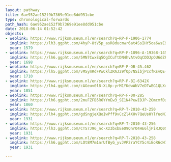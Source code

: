 ```yaml
---
layout: pathway
title: 6ae952ae152f9b7369e91ee8dd951cbe
type: chronological-forwards
path_hash: 6ae952ae152f9b7369e91ee8dd951cbe
date: 2018-06-14 01:52:42
objects:
- weblink: https://www.rijksmuseum.nl/en/search?q=RP-P-1906-1774
  imglink: https://lh3.ggpht.com/4hyP-8tV5p_asR8ducmwr6at4SsIHY5oa6wsE95pabrRDK7SbpO4SJWAqRjAzjsP25aCUl0ghFw-C90AeDRffpGGGg=s200
  year: 1579
- weblink: https://www.rijksmuseum.nl/en/search?q=RP-P-1896-A-19368-1459
  imglink: https://lh6.ggpht.com/5MN7CwxEq5OgICuTtDN4hvAtvOqCDDJpOU6dZRxbU3s7lxhNJGAASvXjAb_JmkbrODKd2kDxoBQaaLg_TVTjRiKbtVA=s200
  year: 1698
- weblink: https://www.rijksmuseum.nl/en/search?q=RP-P-OB-45.462
  imglink: https://lh5.ggpht.com/vMSymRdFPwCklZRAJ29fOp7NSibjPccfRsvQE-P4Kov4eAHjxDf5nxkgH5xwPKmvAyaWlnZm5oXUPtIO00aXILBbZn8=s200
  year: 1710
- weblink: https://www.rijksmuseum.nl/en/search?q=RP-P-BI-6342X
  imglink: https://lh4.ggpht.com/cAGeuv0l8-XL0p-yrM1YKdwWbV7eDTwBG1QLXrfKr1Btfw-NkRUswJd2ek08G9cd4hfiEWnAX4niAcsX5o9V3SYfCg=s200
  year: 1851
- weblink: https://www.rijksmuseum.nl/en/search?q=RP-F-00-285
  imglink: https://lh6.ggpht.com/2muFZFB5R6YYmEw3_SE1N4PewIDJP-2OmcmfDzA_ki0pk-YNIxINMb-R4VLti1cLAZUxwCnadAbny8oI0qZ0VN9O1I4=s200
  year: 1860
- weblink: https://www.rijksmuseum.nl/en/search?q=RP-T-2010-43-250
  imglink: https://lh4.ggpht.com/gdSngjeXQoIwPff9vCcZl4XHv7QeUsHYlYuoNI9seBUU4mZU6YG-uZgBPvopBnvTsFYBBjXinkDJWsZftMHOUCjuig=s200
  year: 1931
- weblink: https://www.rijksmuseum.nl/en/search?q=RP-T-2010-43-256
  imglink: https://lh3.ggpht.com/CTS7J96_nc-Xz3bxbEeO9QnrO4HE6ljPiRJQ0XMso4jKGFodcbWrjXujgw-FVM1HDyR4EyTj4yFmIclcBouRPzu5qQ=s200
  year: 1931
- weblink: https://www.rijksmuseum.nl/en/search?q=RP-T-2010-43-258
  imglink: https://lh6.ggpht.com/LOt8M7m1nrUfByG_yvJVP2raYCY5c4iEoR6cH7DMBKSZk9pjQ7tANU0m0PP9uogBbhR60G8W-BX3NUltMTkRZKqSKIc=s200
  year: 1931

---
```

